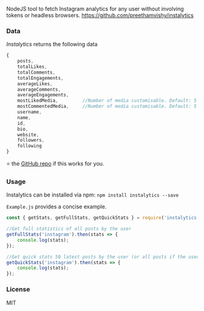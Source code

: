 NodeJS tool to fetch Instagram analytics for any user without involving tokens or headless browsers. https://github.com/preethamvishy/instalytics

### Data

*Instalytics* returns the following data

```javascript
{
    posts,
    totalLikes,
    totalComments,
    totalEngagements,
    averageLikes,
    averageComments,
    averageEngagements,
    mostLikedMedia,         //Number of media customisable. Default: 5
    mostCommentedMedia,     //Number of media customisable. Default: 5
    username,
    name,
    id,
    bio,
    website,
    followers,
    following
}
```

⭐️ the [GitHub repo](https://github.com/preethamvishy/instalytics) if this works for you.

### Usage

Instalytics can be installed via npm: `npm install instalytics --save`

`Example.js` provides a concise example.

```javascript
const { getStats, getFullStats, getQuickStats } = require('instalytics');

//Get full statistics of all posts by the user
getFullStats('instagram').then(stats => {
    console.log(stats);
});

//Get quick stats 50 latest posts by the user (or all posts if the user has < 50 posts)
getQuickStats('instagram').then(stats => {
    console.log(stats);
});

```



### License

MIT
